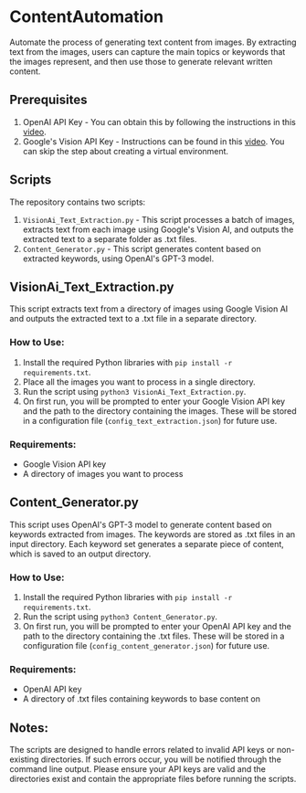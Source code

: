 # ContentAutomation

Automate the process of generating text content from images. By extracting text from the images, users can capture the main topics or keywords that the images represent, and then use those to generate relevant written content.

## Prerequisites

1. OpenAI API Key - You can obtain this by following the instructions in this [video](https://www.youtube.com/watch?v=nafDyRsVnXU).
2. Google's Vision API Key - Instructions can be found in this [video](https://www.youtube.com/watch?v=ddWRX2Y71RU&t=977s). You can skip the step about creating a virtual environment.

## Scripts

The repository contains two scripts:

1. `VisionAi_Text_Extraction.py` - This script processes a batch of images, extracts text from each image using Google's Vision AI, and outputs the extracted text to a separate folder as .txt files.
2. `Content_Generator.py` - This script generates content based on extracted keywords, using OpenAI's GPT-3 model.

## VisionAi_Text_Extraction.py

This script extracts text from a directory of images using Google Vision AI and outputs the extracted text to a .txt file in a separate directory.

### How to Use:

1. Install the required Python libraries with `pip install -r requirements.txt`.
2. Place all the images you want to process in a single directory.
3. Run the script using `python3 VisionAi_Text_Extraction.py`.
4. On first run, you will be prompted to enter your Google Vision API key and the path to the directory containing the images. These will be stored in a configuration file (`config_text_extraction.json`) for future use.

### Requirements:

- Google Vision API key
- A directory of images you want to process

## Content_Generator.py

This script uses OpenAI's GPT-3 model to generate content based on keywords extracted from images. The keywords are stored as .txt files in an input directory. Each keyword set generates a separate piece of content, which is saved to an output directory.

### How to Use:

1. Install the required Python libraries with `pip install -r requirements.txt`.
2. Run the script using `python3 Content_Generator.py`.
3. On first run, you will be prompted to enter your OpenAI API key and the path to the directory containing the .txt files. These will be stored in a configuration file (`config_content_generator.json`) for future use.

### Requirements:

- OpenAI API key
- A directory of .txt files containing keywords to base content on

## Notes:

The scripts are designed to handle errors related to invalid API keys or non-existing directories. If such errors occur, you will be notified through the command line output. Please ensure your API keys are valid and the directories exist and contain the appropriate files before running the scripts.
